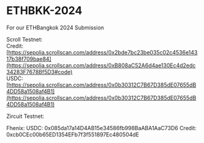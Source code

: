 # ETHBKK-2024
For our ETHBangkok 2024 Submission

Scroll Testnet:
<br>
Credit: [https://sepolia.scrollscan.com/address/0x2bde7bc23be035c02c4536e14317b38f709bae84](https://sepolia.scrollscan.com/address/0xB808aC52A6d4ae130Ec4d2edc34283F7678Bf5D3#code)
<br>
USDC: [https://sepolia.scrollscan.com/address/0x0b30312C7B67D385dE07655dB4DD58a1508af4B1](https://sepolia.scrollscan.com/address/0x0b30312C7B67D385dE07655dB4DD58a1508af4B1)

Zircuit Testnet:

Fhenix:
USDC: 0x085da17a14D4AB15e34586fb998BaABA1AaC73D6
Credit: 0xcb0CEc00b65ED1354EFb7f3f551897Ec480504dE
